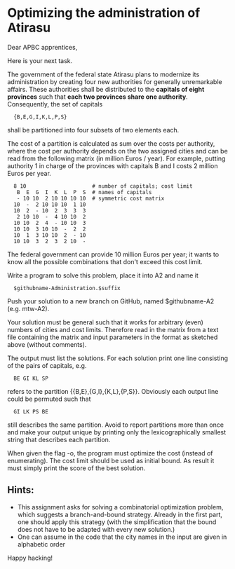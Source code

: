 # Optimizing the administration of Atirasu

Dear APBC apprentices,

Here is your next task.

The government of the federal state Atirasu plans to modernize its administration by creating four new authorities for generally unremarkable affairs. These authorities shall be distributed to the **capitals of eight provinces** such that **each two provinces share one authority**. Consequently, the set of capitals

```
  {B,E,G,I,K,L,P,S}
```

shall be partitioned into four subsets of two elements each.

The cost of a partition is calculated as sum over the costs per
authority, where the cost per authority depends on the two assigned
cities and can be read from the following matrix (in million Euros /
year). For example, putting authority 1 in charge of the provinces
with capitals B and I costs 2 million Euros per year.

```
  8 10                     # number of capitals; cost limit
   B  E  G  I  K  L  P  S  # names of capitals
   - 10 10  2 10 10 10 10  # symmetric cost matrix
  10  -  2 10 10 10  1 10
  10  2  - 10  2  3  3  3
   2 10 10  -  4 10 10  2
  10 10  2  4  - 10 10  3
  10 10  3 10 10  -  2  2
  10  1  3 10 10  2  - 10
  10 10  3  2  3  2 10  -
```

The federal government can provide 10 million Euros per year; it wants to
know all the possible combinations that don't exceed this cost limit.

Write a program to solve this problem, place it into A2 and name it

```
  $githubname-Administration.$suffix
```

Push your solution to a new branch on GitHub, named $githubname-A2 (e.g. mtw-A2).

Your solution must be general such that it works for arbitrary (even)
numbers of cities and cost limits. Therefore read in the matrix from a
text file containing the matrix and input parameters in the format as
sketched above (without comments).

The output must list the solutions. For each solution print one line
consisting of the pairs of capitals, e.g.
```
  BE GI KL SP
```

refers to the partition {{B,E},{G,I},{K,L},{P,S}}. Obviously each
output line could be permuted such that

```
  GI LK PS BE
```

still describes the same partition. Avoid to report partitions more
than once and make your output unique by printing only the
lexicographically smallest string that describes each partition.

When given the flag -o, the program must optimize the cost (instead
of enumerating). The cost limit should be used as initial bound. As
result it must simply print the score of the best solution.


Hints:
------

* This assignment asks for solving a combinatorial optimization
  problem, which suggests a branch-and-bound strategy. Already in the
  first part, one should apply this strategy (with the simplification
  that the bound does not have to be adapted with every new solution.)
* One can assume in the code that the city names in the input are
  given in alphabetic order

Happy hacking!
